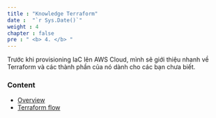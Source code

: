 ```yaml
---
title : "Knowledge Terraform"
date :  "`r Sys.Date()`" 
weight : 4 
chapter : false
pre : " <b> 4. </b> "
---
```


Trước khi provisioning IaC lên AWS Cloud, mình sẽ giới thiệu nhanh về Terraform và các thành phần của nó dành cho các bạn chưa biết.

### Content
- [Overview](4.1-overview/)
- [Terraform flow](4.2-terraformFlow/)